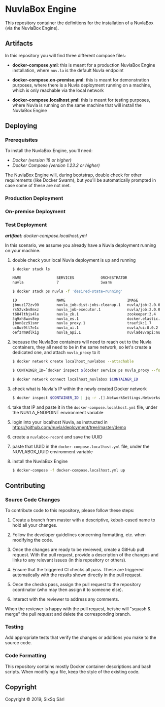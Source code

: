# NuvlaBox Engine

This repository container the definitions for the installation of a NuvlaBox (via the NuvlaBox Engine).

## Artifacts

In this repository you will find three different compose files:
 - **docker-compose.yml**: this is meant for a production NuvlaBox Engine installation, 
 where `nuv.la` is the default Nuvla endpoint
 
 - **docker-compose.on-premise.yml**: this is meant for demonstration purposes, where 
 there is a Nuvla deployment running on a machine, which is only reachable via the local network
 
 - **docker-compose.localhost.yml**: this is meant for testing purposes, where Nuvla is 
 running on the same machine that will install the NuvlaBox Engine
 
## Deploying

### Prerequisites 

To install the NuvlaBox Engine, you'll need:
 - *Docker (version 18 or higher)*
 - *Docker Compose (version 1.23.2 or higher)*
 
The NuvlaBox Engine will, during bootstrap, double check for other requirements (like 
Docker Swarm), but you'll be automatically prompted in case some of these are not met.


### Production Deployment


### On-premise Deployment


### Test Deployment

_**artifact:** docker-compose.localhost.yml_

In this scenario, we assume you already have a Nuvla deployment running on your machine.

 1. double check your local Nuvla deployment is up and running
    ```bash
    $ docker stack ls
    
    NAME                SERVICES            ORCHESTRATOR
    nuvla               7                   Swarm
    ```
    ```bash
    $ docker stack ps nuvla -f 'desired-state=running'
    
    ID                  NAME                            IMAGE                                                 NODE                    DESIRED STATE       CURRENT STATE            ERROR               PORTS
    jbnuz172zv90        nuvla_job-dist-jobs-cleanup.1   nuvla/job:2.0.0                                       linuxkit-025000000001   Running             Running 43 seconds ago                       
    rs52vxbv8mxz        nuvla_job-executor.1            nuvla/job:2.0.0                                       linuxkit-025000000001   Running             Running 45 seconds ago                       
    t684lthjs4le        nuvla_zk.1                      zookeeper:3.4                                         linuxkit-025000000001   Running             Running 2 minutes ago                        
    5q9xh8wxv8ep        nuvla_es.1                      docker.elastic.co/elasticsearch/elasticsearch:7.0.0   linuxkit-025000000001   Running             Running 2 minutes ago                        
    jbon8zz91smr        nuvla_proxy.1                   traefik:1.7                                           linuxkit-025000000001   Running             Running 2 minutes ago                        
    uc0wz9tl7e1c        nuvla_ui.1                      nuvla/ui:0.0.2                                        linuxkit-025000000001   Running             Running 3 minutes ago                        
    oefzrm9dlkig        nuvla_api.1                     nuvladev/api:nuvlabox-record                          linuxkit-025000000001   Running             Running 2 minutes ago        
    
    ```
    
 2. because the NuvlaBox containers will need to reach out to the Nuvla containers, they all need 
 to be in the same network, so let's create a dedicated one, and attach `nuvla_proxy` to it
 
    ```bash
    $ docker network create localhost_nuvlabox --attachable
    ```
    ```bash
    $ CONTAINER_ID=`docker inspect $(docker service ps nuvla_proxy --format '{{json .}}' | jq -r .ID) | jq -r .[].Status.ContainerStatus.ContainerID`

    $ docker network connect localhost_nuvlabox $CONTAINER_ID
    ```
    
 3. check what is Nuvla's IP within the newly created Docker network
    ```bash
    $ docker inspect $CONTAINER_ID | jq -r .[].NetworkSettings.Networks.localhost_nuvlabox.IPAddress
    ```
 4. take that IP and paste it in the `docker-compose.localhost.yml` file, under the NUVLA_ENDPOINT 
 environment variable
 5. login into your localhost Nuvla, as instructed in https://github.com/nuvla/deployment/tree/master/demo
 6. create a `nuvlabox-record` and save the UUID
 7. paste that UUID in the `docker-compose.localhost.yml` file, under the NUVLABOX_UUID environment 
 variable
 8. install the NuvlaBox Engine
    ```bash
    $ docker-compose -f docker-compose.localhost.yml up
    ```


## Contributing

### Source Code Changes

To contribute code to this repository, please follow these steps:

 1. Create a branch from master with a descriptive, kebab-cased name
    to hold all your changes.

 2. Follow the developer guidelines concerning formatting, etc. when
    modifying the code.
   
 3. Once the changes are ready to be reviewed, create a GitHub pull
    request.  With the pull request, provide a description of the
    changes and links to any relevant issues (in this repository or
    others). 
   
 4. Ensure that the triggered CI checks all pass.  These are triggered
    automatically with the results shown directly in the pull request.

 5. Once the checks pass, assign the pull request to the repository
    coordinator (who may then assign it to someone else).

 6. Interact with the reviewer to address any comments.

When the reviewer is happy with the pull request, he/she will "squash
& merge" the pull request and delete the corresponding branch.

### Testing

Add appropriate tests that verify the changes or additions you make to
the source code.

### Code Formatting

This repository contains mostly Docker container descriptions and bash
scripts. When modifying a file, keep the style of the existing code.

## Copyright

Copyright &copy; 2019, SixSq Sàrl
